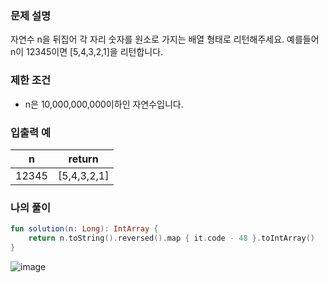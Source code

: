 ### **문제 설명**

자연수 n을 뒤집어 각 자리 숫자를 원소로 가지는 배열 형태로 리턴해주세요. 예를들어 n이 12345이면 [5,4,3,2,1]을 리턴합니다.

### 제한 조건

- n은 10,000,000,000이하인 자연수입니다.

### 입출력 예

| n | return |
| --- | --- |
| 12345 | [5,4,3,2,1] |

### 나의 풀이

```kotlin
fun solution(n: Long): IntArray {
    return n.toString().reversed().map { it.code - 48 }.toIntArray()
}
```

![image](https://user-images.githubusercontent.com/68845653/213392483-41dde347-497e-4a25-a8cb-5bf4cb53c9b3.png)
